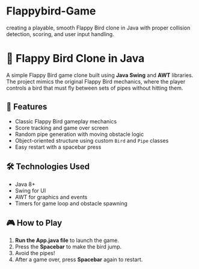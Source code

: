 # Flappybird-Game
creating a playable, smooth Flappy Bird clone in Java with proper collision detection, scoring, and user input handling.

# 🐤 Flappy Bird Clone in Java

A simple Flappy Bird game clone built using **Java Swing** and **AWT** libraries. The project mimics the original Flappy Bird mechanics, where the player controls a bird that must fly between sets of pipes without hitting them.



## 🚀 Features

- Classic Flappy Bird gameplay mechanics
- Score tracking and game over screen
- Random pipe generation with moving obstacle logic
- Object-oriented structure using custom `Bird` and `Pipe` classes
- Easy restart with a spacebar press

## 🛠 Technologies Used

- Java 8+
- Swing for UI
- AWT for graphics and events
- Timers for game loop and obstacle spawning

## 🎮 How to Play

1. **Run the App.java file** to launch the game.
2. Press the **Spacebar** to make the bird jump.
3. Avoid the pipes!
4. After a game over, press **Spacebar** again to restart.




